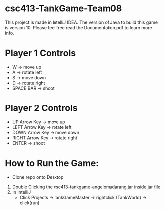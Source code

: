 # csc413-TankGame-Team08

This project is made in IntelliJ IDEA. The version of Java to build this game is version 10.
Please feel free read the Documentation.pdf to learn more info.
 
# Player 1 Controls
* W -> move up
* A -> rotate left
* S -> move down
* D -> rotate right
* SPACE BAR -> shoot

# Player 2 Controls
* UP Arrow Key -> move up
* LEFT Arrow Key -> rotate left
* DOWN Arrow Key -> move down
* RIGHT Arrow Key -> rotate right
* ENTER -> shoot

# How to Run the Game:
* Clone repo onto Desktop
1) Double Clicking the csc413-tankgame-angelomadarang.jar inside jar file
2) In IntelliJ
	* Click Projects -> tankGameMaster -> rightclick (TankWorld) -> click(run)

